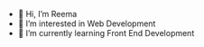 - 👋 Hi, I’m Reema
- 👀 I’m interested in Web Development
- 🌱 I’m currently learning Front End Development 


<!---
st4rglaze/st4rglaze is a ✨ special ✨ repository because its `README.md` (this file) appears on your GitHub profile.
You can click the Preview link to take a look at your changes.
--->
